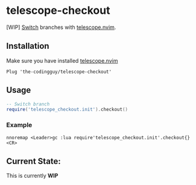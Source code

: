 # telescope-checkout

[WIP] [Switch](Switch) branches with [telescope.nvim](https://github.com/nvim-lua/telescope.nvim).

## Installation
Make sure you have installed [telescope.nvim](https://github.com/nvim-lua/telescope.nvim)

```vim
Plug 'the-codingguy/telescope-checkout'
```

## Usage

```lua
-- Switch branch
require('telescope_checkout.init').checkout()
```

### Example

```vimscript
nnoremap <Leader>gc :lua require'telescope_checkout.init'.checkout{}<CR>
```

## Current State:
This is currently **WIP**
